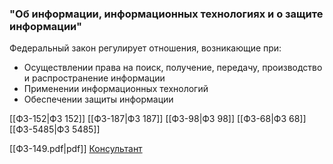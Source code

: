 
### **"Об информации, информационных технологиях и о защите информации"**

Федеральный закон регулирует отношения, возникающие при:

-   Осуществлении права на поиск, получение, передачу, производство и распространение информации
-   Применении информационных технологий
-   Обеспечении защиты информации

[[ФЗ-152|ФЗ 152]]
[[ФЗ-187|ФЗ 187]]
[[ФЗ-98|ФЗ 98]]
[[ФЗ-68|ФЗ 68]]
[[ФЗ-5485|ФЗ 5485]]

[[ФЗ-149.pdf|pdf]]
[Консультант](http://www.consultant.ru/document/cons_doc_LAW_61798/)